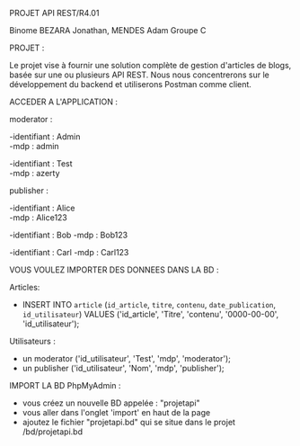 PROJET API REST/R4.01

Binome BEZARA Jonathan, MENDES  Adam
Groupe C

PROJET : 

Le projet vise à fournir une solution complète de gestion d'articles de blogs, basée sur une ou plusieurs API REST.
Nous nous concentrerons sur le développement du backend et utiliserons Postman comme client. 

ACCEDER A L'APPLICATION :

moderator : 

-identifiant : Admin         
-mdp : admin  

-identifiant : Test              
-mdp : azerty


publisher : 

-identifiant : Alice              
-mdp : Alice123                         

-identifiant : Bob
-mdp : Bob123


-identifiant : Carl
-mdp : Carl123



VOUS VOULEZ IMPORTER DES DONNEES DANS LA BD :

Articles: 
- INSERT INTO `article` (`id_article`, `titre`, `contenu`, `date_publication`, `id_utilisateur`) VALUES
('id_article', 'Titre', 'contenu', '0000-00-00', 'id_utilisateur');

Utilisateurs : 
- un moderator ('id_utilisateur', 'Test', 'mdp', 'moderator');
- un publisher ('id_utilisateur', 'Nom', 'mdp', 'publisher');


IMPORT LA BD PhpMyAdmin :
- vous créez un nouvelle BD appelée : "projetapi"
- vous aller dans l'onglet 'import' en haut de la page 
- ajoutez le fichier "projetapi.bd" qui se situe dans le projet /bd/projetapi.bd



